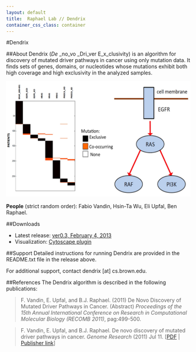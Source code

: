 ```yaml
---
layout: default
title:  Raphael Lab // Dendrix
container_css_class: container
---
```


#Dendrix

##About
Dendrix (_De_ _no_vo _Dri_ver E_x_clusivity) is an algorithm for discovery of mutated driver pathways in cancer using only mutation data. It finds sets of genes, domains, or nucleotides whose mutations exhibit both high coverage and high exclusivity in the analyzed samples. 

<img src="Dendrix.jpg" style="width: 500px"/>

**People** (strict random order): Fabio Vandin, Hsin-Ta Wu, Eli Upfal, Ben Raphael.

<a name="download"></a>
##Downloads

* Latest release: [ver0.3, February 4, 2013](http://compbio-research.cs.brown.edu/software/Dendrix/Dendrix_v0.3.zip)
* Visualization: [Cytoscape plugin](http://compbio-research.cs.brown.edu/software/HotNet/HotNetCytoscape.tar.gz)

##Support
Detailed instructions for running Dendrix are provided in the README.txt file in the release above.

For additional support, contact dendrix [at] cs.brown.edu.

<a name="reference"></a>
##References
The Dendrix algorithm is described in the following publications:

>F. Vandin, E. Upfal, and B.J. Raphael. (2011)
>De Novo Discovery of Mutated Driver Pathways in Cancer. (Abstract)
>*Proceedings of the 15th Annual International Conference on Research in Computational Molecular Biology (RECOMB 2011)*, pag:499-500.

>F. Vandin, E. Upfal, and B.J. Raphael.
>De novo discovery of mutated driver pathways in cancer.
>*Genome Research* (2011) Jul 11. [[PDF](http://compbio.cs.brown.edu/publications/papers/VandinUpfalRaphael_GR_Dendrix.pdf) | [Publisher link](http://dx.doi.org/10.1101/gr.120477.111)]